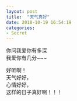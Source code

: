 ```yaml
---
layout: post
title:  "天气真好"
date: 2018-10-19 16:54:19
categories: 
- Secret
---
```


你问我爱你有多深  
我爱你有几分~~~  

好听啊！  
天气好好，  
心情好好，  
这样的日子真好啊！！！  